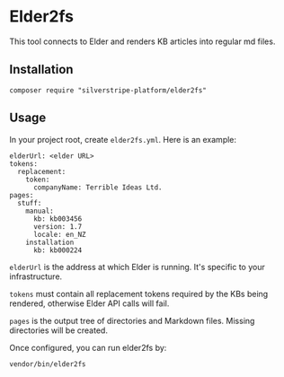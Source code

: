# Elder2fs

This tool connects to Elder and renders KB articles into regular md files.

## Installation

	composer require "silverstripe-platform/elder2fs"

## Usage

In your project root, create `elder2fs.yml`. Here is an example:

	elderUrl: <elder URL>
	tokens:
	  replacement:
		token:
		  companyName: Terrible Ideas Ltd.
	pages:
	  stuff:
	    manual:
		  kb: kb003456
		  version: 1.7
		  locale: en_NZ
		installation
		  kb: kb000224

`elderUrl` is the address at which Elder is running. It's specific to your infrastructure.

`tokens` must contain all replacement tokens required by the KBs being rendered, otherwise Elder API calls will fail.

`pages` is the output tree of directories and Markdown files. Missing directories will be created.

Once configured, you can run elder2fs by:

	vendor/bin/elder2fs
